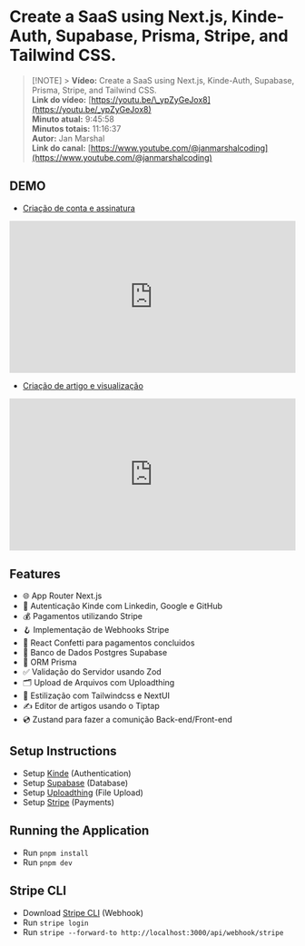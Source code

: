 # Create a SaaS using Next.js, Kinde-Auth, Supabase, Prisma, Stripe, and Tailwind CSS.

> [!NOTE] > **Vídeo:** Create a SaaS using Next.js, Kinde-Auth, Supabase, Prisma, Stripe, and Tailwind CSS.  
> **Link do vídeo:** [https://youtu.be/\_ypZyGeJox8](https://youtu.be/_ypZyGeJox8)  
> **Minuto atual:** 9:45:58  
> **Minutos totais:** 11:16:37  
> **Autor:** Jan Marshal  
> **Link do canal:** [https://www.youtube.com/@janmarshalcoding](https://www.youtube.com/@janmarshalcoding)

## DEMO

- [Criação de conta e assinatura](https://www.loom.com/share/abb0f2a7933941fabc04e77dcbd17283?sid=77a2ecf5-e6a1-47f7-ba06-f7c95bd7477c)

<div style="position: relative; padding-bottom: 53.125%; height: 0;"><iframe src="https://www.loom.com/embed/abb0f2a7933941fabc04e77dcbd17283?sid=bfef5ac7-3ab6-40f5-b8f1-56ef6fe6f894" frameborder="0" webkitallowfullscreen mozallowfullscreen allowfullscreen style="position: absolute; top: 0; left: 0; width: 100%; height: 100%;"></iframe></div>

- [Criação de artigo e visualização](https://www.loom.com/share/00a1da96defd434aa0f4c726710103dd?sid=d72db895-8d81-469c-b498-b91d3425dbdb)

<div style="position: relative; padding-bottom: 53.125%; height: 0;"><iframe src="https://www.loom.com/embed/00a1da96defd434aa0f4c726710103dd?sid=31719a75-d664-4f9b-9f89-aba2120f9f5f" frameborder="0" webkitallowfullscreen mozallowfullscreen allowfullscreen style="position: absolute; top: 0; left: 0; width: 100%; height: 100%;"></iframe></div>

## Features

- 🌐 App Router Next.js
- 🔐 Autenticação Kinde com Linkedin, Google e GitHub
- 💰 Pagamentos utilizando Stripe
- 🪝 Implementação de Webhooks Stripe
- 🎊 React Confetti para pagamentos concluidos
- 🎲 Banco de Dados Postgres Supabase
- 💨 ORM Prisma
- ✅ Validação do Servidor usando Zod
- 🗂️ Upload de Arquivos com Uploadthing
- 🎨 Estilização com Tailwindcss e NextUI
- ✍️ Editor de artigos usando o Tiptap
- 💿 Zustand para fazer a comunição Back-end/Front-end

## Setup Instructions

- Setup [Kinde](https://docs.kinde.com/developer-tools/sdks/backend/nextjs-sdk/) (Authentication)
- Setup [Supabase](https://supabase.com/docs/guides/getting-started/quickstarts/nextjs) (Database)
- Setup [Uploadthing](https://docs.uploadthing.com/getting-started/appdir) (File Upload)
- Setup [Stripe](https://stripe.com/br) (Payments)

## Running the Application

- Run `pnpm install`
- Run `pnpm dev`

## Stripe CLI

- Download [Stripe CLI](https://docs.stripe.com/stripe-cli) (Webhook)
- Run `stripe login`
- Run `stripe --forward-to http://localhost:3000/api/webhook/stripe`
